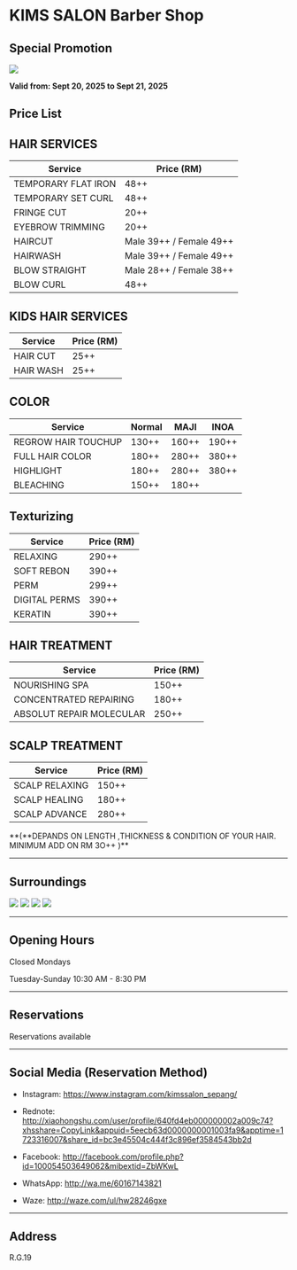 ﻿# KIMS SALON Barber Shop

## Special Promotion

<img src="https://img.xmummap.com/G_kims_prom.webp" />

**Valid from: Sept 20, 2025 to Sept 21, 2025**

## Price List

## HAIR SERVICES

| **Service**         | **Price (RM)**          |
| ------------------- | ----------------------- |
| TEMPORARY FLAT IRON | 48++                    |
| TEMPORARY SET CURL  | 48++                    |
| FRINGE CUT          | 20++                    |
| EYEBROW TRIMMING    | 20++                    |
| HAIRCUT             | Male 39++ / Female 49++ |
| HAIRWASH            | Male 39++ / Female 49++ |
| BLOW STRAIGHT       | Male 28++ / Female 38++ |
| BLOW CURL           | 48++                    |

## KIDS HAIR SERVICES

| **Service** | **Price (RM)** |
| ----------- | -------------- |
| HAIR CUT    | 25++           |
| HAIR WASH   | 25++           |

## COLOR

| **Service**         | **Normal** | **MAJI** | **INOA** |
| ------------------- | ---------- | -------- | -------- |
| REGROW HAIR TOUCHUP | 130++      | 160++    | 190++    |
| FULL HAIR COLOR     | 180++      | 280++    | 380++    |
| HIGHLIGHT           | 180++      | 280++    | 380++    |
| BLEACHING           | 150++      | 180++    |          |

## Texturizing

| **Service**   | **Price (RM)** |
| ------------- | -------------- |
| RELAXING      | 290++          |
| SOFT REBON    | 390++          |
| PERM          | 299++          |
| DIGITAL PERMS | 390++          |
| KERATIN       | 390++          |

## HAIR TREATMENT

| **Service**              | **Price (RM)** |
| ------------------------ | -------------- |
| NOURISHING SPA           | 150++          |
| CONCENTRATED REPAIRING   | 180++          |
| ABSOLUT REPAIR MOLECULAR | 250++          |

## SCALP TREATMENT

| **Service**    | **Price (RM)** |
| -------------- | -------------- |
| SCALP RELAXING | 150++          |
| SCALP HEALING  | 180++          |
| SCALP ADVANCE  | 280++          |

**(**DEPANDS ON LENGTH ,THICKNESS & CONDITION OF YOUR HAIR. MINIMUM ADD ON RM 3O++ )\*\*

---

## Surroundings

<div class="image-slide">
  <img src="https://img.xmummap.com/G_kims_surd%20%282%29.webp" />
  <img src="https://img.xmummap.com/G_kims_surd%20%281%29.webp" />
  <img src="https://img.xmummap.com/G_kims_surd%20%283%29.webp" />
  <img src="https://img.xmummap.com/G_kims_surd%20%284%29.webp" />

</div>

---

## Opening Hours

Closed Mondays

Tuesday-Sunday 10:30 AM - 8:30 PM

---

## Reservations

Reservations available

---

## Social Media (Reservation Method)

- Instagram: https://www.instagram.com/kimssalon_sepang/

- Rednote: http://xiaohongshu.com/user/profile/640fd4eb000000002a009c74?xhsshare=CopyLink&appuid=5eecb63d0000000001003fa9&apptime=1723316007&share_id=bc3e45504c444f3c896ef3584543bb2d

- Facebook: http://facebook.com/profile.php?id=100054503649062&mibextid=ZbWKwL

- WhatsApp: http://wa.me/60167143821

- Waze: http://waze.com/ul/hw28246gxe

---

## Address

R.G.19
